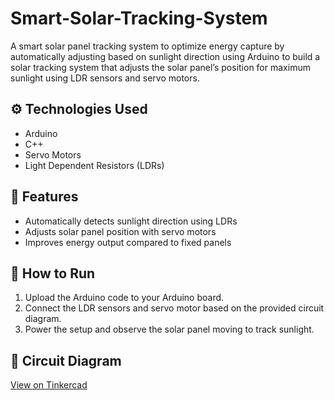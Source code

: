 # Smart-Solar-Tracking-System
A smart solar panel tracking system to optimize energy capture by automatically adjusting based on sunlight direction  using Arduino to build a solar tracking system that adjusts the solar panel’s position for maximum sunlight using LDR sensors and servo motors.

## ⚙️ Technologies Used
- Arduino
- C++
- Servo Motors
- Light Dependent Resistors (LDRs)

## 🌟 Features
- Automatically detects sunlight direction using LDRs
- Adjusts solar panel position with servo motors
- Improves energy output compared to fixed panels

## 🚀 How to Run
1. Upload the Arduino code to your Arduino board.
2. Connect the LDR sensors and servo motor based on the provided circuit diagram.
3. Power the setup and observe the solar panel moving to track sunlight.

## 🔗 Circuit Diagram
[View on Tinkercad](https://www.tinkercad.com/things/your-circuit-link)
